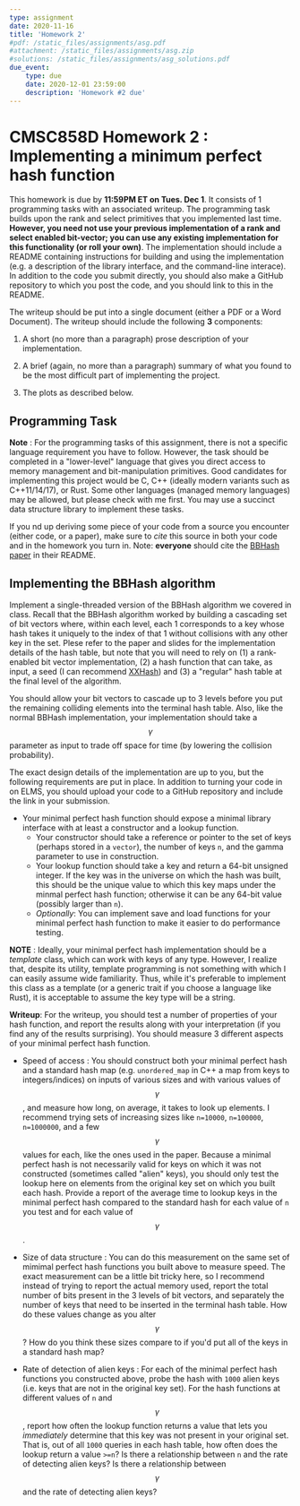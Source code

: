 ```yaml
---
type: assignment
date: 2020-11-16
title: 'Homework 2'
#pdf: /static_files/assignments/asg.pdf
#attachment: /static_files/assignments/asg.zip
#solutions: /static_files/assignments/asg_solutions.pdf
due_event: 
    type: due
    date: 2020-12-01 23:59:00
    description: 'Homework #2 due'
---
```


# CMSC858D Homework 2 : Implementing a minimum perfect hash function

This homework is due by **11:59PM ET on Tues. Dec 1**.  It consists of 1 programming tasks with an associated writeup.  The programming task builds upon the rank and select primitives that you implemented last time.  **However, you need not use your previous implementation of a rank and select enabled bit-vector; you can use any existing implementation for this functionality (or roll your own)**.  The implementation should include a README containing instructions for building and using the implementation (e.g. a description of the library interface, and the command-line interace).  In addition to the code you submit directly, you should also make a GitHub repository to which you post the code, and you should link to this in the README.

The writeup should be put into a single document (either a PDF or a Word Document). The writeup should include the following **3** components:
    
1. A short (no more than a paragraph) prose description of your implementation.

2. A brief (again, no more than a paragraph) summary of what you found to be the most difficult part of implementing the project.

3. The plots as described below.

## Programming Task

**Note** : For the programming tasks of this assignment, there is not a specific language requirement you have to follow.  However, the task should be completed in a "lower-level" language that gives you direct access to memory management and bit-manipulation primitives.  Good candidates for implementing this project would be C, C++ (ideally modern variants such as C++11/14/17), or Rust.  Some other languages (managed memory languages) may be allowed, but please check with me first.  You may use a succinct data structure library to implement these tasks.

If you nd up deriving some piece of your code from a source you encounter (either code, or a paper), make sure to _cite_ this source in both your code and in the homework you turn in.  Note: **everyone** should cite the [BBHash paper](http://drops.dagstuhl.de/opus/volltexte/2017/7619/pdf/LIPIcs-SEA-2017-25.pdf) in their README.

## Implementing the BBHash algorithm

 Implement a single-threaded version of the BBHash algorithm we covered in class.  Recall that the BBHash algorithm worked by building a cascading set of bit vectors where,
 within each level, each 1 corresponds to a key whose hash takes it uniquely to the index of that 1 without collisions with any other key in the set.  Plese refer to the paper and slides for the implementation details of the hash table, but note that you will need to rely on (1) a rank-enabled bit vector implementation, (2) a hash function that can take, as input, a seed (I can recommend [XXHash](https://github.com/Cyan4973/xxHash)) and (3) a "regular" hash table at the final level of the algorithm.

 You should allow your bit vectors to cascade up to 3 levels before you put the remaining colliding elements into the terminal hash table.  Also, like the normal BBHash implementation, your implementation should take a $$\gamma$$ parameter as input to trade off space for time (by lowering the collision probability).
 
 The exact design details of the implementation are up to you, but the following requirements are put in place.  In addition to turning your code in on ELMS, you should upload your code to a GitHub repository and include the link in your submission.

 * Your minimal perfect hash function should expose a minimal library interface with at least a constructor and a lookup function.
   * Your constructor should take a reference or pointer to the set of keys (perhaps stored in a `vector`), the number of keys `n`, and the gamma parameter to use in construction.
   * Your lookup function should take a key and return a 64-bit unsigned integer.  If the key was in the universe on which the hash was built, this should be the unique value to which this key maps under the minmal perfect hash function; otherwise it can be any 64-bit value (possibly larger than `n`).
   * _Optionally_: You can implement save and load functions for your minimal perfect hash function to make it easier to do performance testing.
  
 **NOTE** : Ideally, your minimal perfect hash implementation should be a _template_ class, which can work with keys of any type. However, I realize that, despite its utility, template programming is not something with which I can easily assume wide familiarity.  Thus, while it's preferable to implement this class as a template (or a generic trait if you choose a language like Rust), it is acceptable to assume the key type will be a string.

 **Writeup**: For the writeup, you should test a number of properties of your hash function, and report the results along with your interpretation (if you find any of the results surprising).  You should measure 3 different aspects of your minimal perfect hash function.

 * Speed of access : You should construct both your minimal perfect hash and a standard hash map (e.g. `unordered_map` in C++ a map from keys to integers/indices) on inputs of various sizes and with various values of $$\gamma$$, and measure how long, on average, it takes to look up elements.  I recommend trying sets of increasing sizes like `n=10000`, `n=100000`, `n=1000000`, and a few $$\gamma$$ values for each, like the ones used in the paper.  Because a minimal perfect hash is not necessarily valid for keys on which it was not constructed (sometimes called "alien" keys), you should only test the lookup here on elements from the original key set on which you built each hash.  Provide a report of the average time to lookup keys in the minimal perfect hash compared to the standard hash for each value of `n` you test and for each value of $$\gamma$$.

 * Size of data structure : You can do this measurement on the same set of mimimal perfect hash functions you built above to measure speed.  The exact measurement can be a little bit tricky here, so I recommend instead of trying to report the actual memory used, report the total number of bits present in the 3 levels of bit vectors, and separately the number of keys that need to be inserted in the terminal hash table.  How do these values change as you alter $$\gamma$$?  How do you think these sizes compare to if you'd put all of the keys in a standard hash map?

 * Rate of detection of alien keys : For each of the minimal perfect hash functions you constructed above, probe the hash with `1000` alien keys (i.e. keys that are not in the original key set).  For the hash functions at different values of `n` and $$\gamma$$, report how often the lookup function returns a value that lets you _immediately_ determine that this key was not present in your original set.  That is, out of all `1000` queries in each hash table, how often does the lookup return a value `>=n`?  Is there a relationship between `n` and the rate of detecting alien keys?  Is there a relationship between $$\gamma$$ and the rate of detecting alien keys?